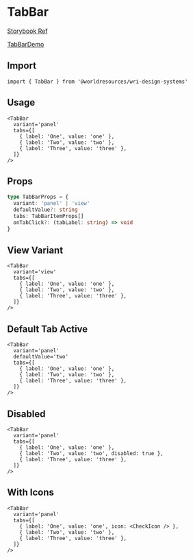 # TabBar

[Storybook Ref](https://wri.github.io/wri-design-systems/?path=/docs/navigation-tab-bar--docs)

[TabBarDemo](https://github.com/wri/wri-design-systems/blob/main/src/components/Navigation/TabBar/TabBarDemo.tsx)

## Import

```tsx
import { TabBar } from '@worldresources/wri-design-systems'
```

## Usage

```tsx
<TabBar
  variant='panel'
  tabs={[
    { label: 'One', value: 'one' },
    { label: 'Two', value: 'two' },
    { label: 'Three', value: 'three' },
  ]}
/>
```

## Props

```ts
type TabBarProps = {
  variant: 'panel' | 'view'
  defaultValue?: string
  tabs: TabBarItemProps[]
  onTabClick?: (tabLabel: string) => void
}
```

## View Variant

```tsx
<TabBar
  variant='view'
  tabs={[
    { label: 'One', value: 'one' },
    { label: 'Two', value: 'two' },
    { label: 'Three', value: 'three' },
  ]}
/>
```

## Default Tab Active

```tsx
<TabBar
  variant='panel'
  defaultValue='two'
  tabs={[
    { label: 'One', value: 'one' },
    { label: 'Two', value: 'two' },
    { label: 'Three', value: 'three' },
  ]}
/>
```

## Disabled

```tsx
<TabBar
  variant='panel'
  tabs={[
    { label: 'One', value: 'one' },
    { label: 'Two', value: 'two', disabled: true },
    { label: 'Three', value: 'three' },
  ]}
/>
```

## With Icons

```tsx
<TabBar
  variant='panel'
  tabs={[
    { label: 'One', value: 'one', icon: <CheckIcon /> },
    { label: 'Two', value: 'two' },
    { label: 'Three', value: 'three' },
  ]}
/>
```

